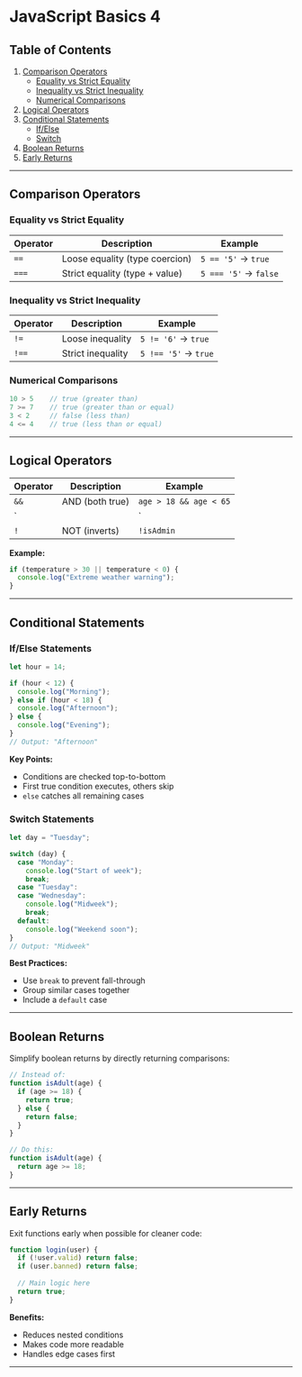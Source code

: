 # JavaScript Basics 4

## Table of Contents
1. [Comparison Operators](#comparison-operators)
   - [Equality vs Strict Equality](#equality-vs-strict-equality)
   - [Inequality vs Strict Inequality](#inequality-vs-strict-inequality)
   - [Numerical Comparisons](#numerical-comparisons)
2. [Logical Operators](#logical-operators)
3. [Conditional Statements](#conditional-statements)
   - [If/Else](#ifelse-statements)
   - [Switch](#switch-statements)
4. [Boolean Returns](#boolean-returns)
5. [Early Returns](#early-returns)

---

## Comparison Operators

### Equality vs Strict Equality
| Operator | Description | Example |
|----------|-------------|---------|
| `==` | Loose equality (type coercion) | `5 == '5'` → `true` |
| `===` | Strict equality (type + value) | `5 === '5'` → `false` |

### Inequality vs Strict Inequality
| Operator | Description | Example |
|----------|-------------|---------|
| `!=` | Loose inequality | `5 != '6'` → `true` |
| `!==` | Strict inequality | `5 !== '5'` → `true` |

### Numerical Comparisons
```javascript
10 > 5    // true (greater than)
7 >= 7    // true (greater than or equal)
3 < 2     // false (less than)
4 <= 4    // true (less than or equal)
```

---

## Logical Operators

| Operator | Description | Example |
|----------|-------------|---------|
| `&&` | AND (both true) | `age > 18 && age < 65` |
| `||` | OR (either true) | `score > 90 || bonus == true` |
| `!` | NOT (inverts) | `!isAdmin` |

**Example:**
```javascript
if (temperature > 30 || temperature < 0) {
  console.log("Extreme weather warning");
}
```

---

## Conditional Statements

### If/Else Statements
```javascript
let hour = 14;

if (hour < 12) {
  console.log("Morning");
} else if (hour < 18) {
  console.log("Afternoon");
} else {
  console.log("Evening");
}
// Output: "Afternoon"
```

**Key Points:**
- Conditions are checked top-to-bottom
- First true condition executes, others skip
- `else` catches all remaining cases

### Switch Statements
```javascript
let day = "Tuesday";

switch (day) {
  case "Monday":
    console.log("Start of week");
    break;
  case "Tuesday":
  case "Wednesday":
    console.log("Midweek");
    break;
  default:
    console.log("Weekend soon");
}
// Output: "Midweek"
```

**Best Practices:**
- Use `break` to prevent fall-through
- Group similar cases together
- Include a `default` case

---

## Boolean Returns

Simplify boolean returns by directly returning comparisons:

```javascript
// Instead of:
function isAdult(age) {
  if (age >= 18) {
    return true;
  } else {
    return false;
  }
}

// Do this:
function isAdult(age) {
  return age >= 18;
}
```

---

## Early Returns

Exit functions early when possible for cleaner code:

```javascript
function login(user) {
  if (!user.valid) return false;
  if (user.banned) return false;
  
  // Main logic here
  return true;
}
```

**Benefits:**
- Reduces nested conditions
- Makes code more readable
- Handles edge cases first

---
